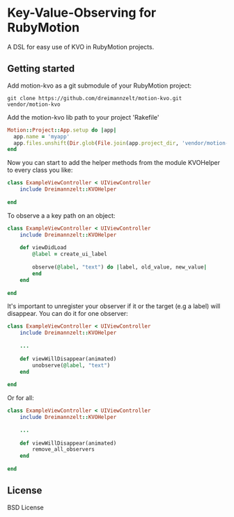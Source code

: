 # Key-Value-Observing for RubyMotion

A DSL for easy use of KVO in RubyMotion projects.

## Getting started

Add motion-kvo as a git submodule of your RubyMotion project:

    git clone https://github.com/dreimannzelt/motion-kvo.git vendor/motion-kvo

Add the motion-kvo lib path to your project 'Rakefile'

```ruby
Motion::Project::App.setup do |app|
  app.name = 'myapp'
  app.files.unshift(Dir.glob(File.join(app.project_dir, 'vendor/motion-kvo/lib/**/*.rb')))
end
```
Now you can start to add the helper methods from the module KVOHelper to every class you like:

```ruby
class ExampleViewController < UIViewController
	include Dreimannzelt::KVOHelper
	
end
```

To observe a a key path on an object:

```ruby
class ExampleViewController < UIViewController
	include Dreimannzelt::KVOHelper
	
	def viewDidLoad
		@label = create_ui_label
		
		observe(@label, "text") do |label, old_value, new_value|
		end
	end
	
end
```

It's important to unregister your observer if it or the target (e.g a label) will disappear. You can do it for one observer:

```ruby
class ExampleViewController < UIViewController
	include Dreimannzelt::KVOHelper
	
	...
	
	def viewWillDisappear(animated)
		unobserve(@label, "text")
	end
	
end
```

Or for all:

```ruby
class ExampleViewController < UIViewController
	include Dreimannzelt::KVOHelper
	
	...
	
	def viewWillDisappear(animated)
		remove_all_observers
	end
	
end
```

## License

BSD License
